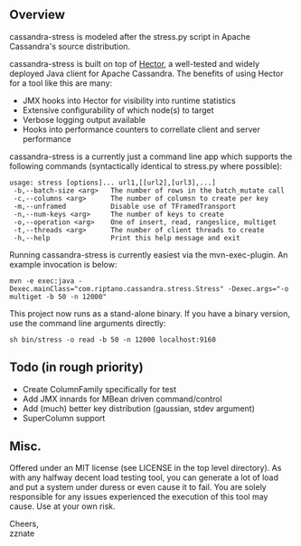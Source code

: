 Overview
---------
cassandra-stress is modeled after the stress.py script in Apache Cassandra's source distribution.

cassandra-stress is built on top of [Hector](http://github.com/rantav/hector), a well-tested and widely deployed Java client for Apache Cassandra. The benefits of using Hector for a tool like this are many:

+  JMX hooks into Hector for visibility into runtime statistics
+  Extensive configurability of which node(s) to target
+  Verbose logging output available
+  Hooks into performance counters to correllate client and server performance

cassandra-stress is a currently just a command line app which supports the following commands (syntactically identical to stress.py where possible):

	usage: stress [options]... url1,[[url2],[url3],...]
	 -b,--batch-size <arg>   The number of rows in the batch_mutate call
	 -c,--columns <arg>      The number of columsn to create per key
	 -m,--unframed           Disable use of TFramedTransport
	 -n,--num-keys <arg>     The number of keys to create
	 -o,--operation <arg>    One of insert, read, rangeslice, multiget
	 -t,--threads <arg>      The number of client threads to create
	 -h,--help               Print this help message and exit

Running cassandra-stress is currently easiest via the mvn-exec-plugin. An example invocation is below:

`mvn -e exec:java -Dexec.mainClass="com.riptano.cassandra.stress.Stress" -Dexec.args="-o multiget -b 50 -n 12000"`


This project now runs as a stand-alone binary. If you have a binary version, use the command line arguments directly:

`sh bin/stress -o read -b 50 -n 12000 localhost:9160`


Todo (in rough priority)
------------------------
+  Create ColumnFamily specifically for test
+  Add JMX innards for MBean driven command/control
+  Add (much) better key distribution (gaussian, stdev argument)
+  SuperColumn support


Misc.
------
Offered under an MIT license (see LICENSE in the top level directory). As with any halfway decent load testing tool, you can generate a lot of load and put a system under duress or even cause it to fail. You are solely responsible for any issues experienced the execution of this tool may cause. Use at your own risk.

Cheers,   
zznate 
